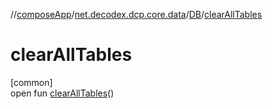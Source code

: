 //[composeApp](../../../index.md)/[net.decodex.dcp.core.data](../index.md)/[DB](index.md)/[clearAllTables](clear-all-tables.md)

# clearAllTables

[common]\
open fun [clearAllTables](clear-all-tables.md)()
